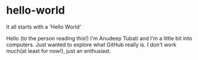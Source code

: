 # hello-world
It all starts with a 'Hello World'

Hello (to the person reading this!)
I'm Anudeep Tubati and I'm a little bit into computers.
Just wanted to explore what GitHub really is.
I don't work much(at least for now!), just an enthusiast.
